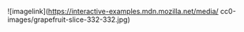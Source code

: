 ![imagelink](https://interactive-examples.mdn.mozilla.net/media/ cc0-images/grapefruit-slice-332-332.jpg)
